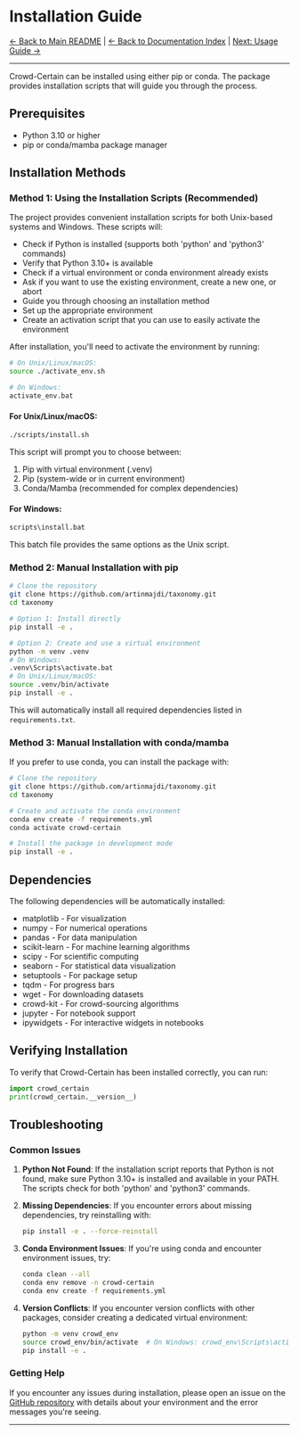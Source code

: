 # Installation Guide

[← Back to Main README](../README.md) | [← Back to Documentation Index](index.md) | [Next: Usage Guide →](USAGE.md)

---

Crowd-Certain can be installed using either pip or conda. The package provides installation scripts that will guide you through the process.

## Prerequisites

- Python 3.10 or higher
- pip or conda/mamba package manager

## Installation Methods

### Method 1: Using the Installation Scripts (Recommended)

The project provides convenient installation scripts for both Unix-based systems and Windows. These scripts will:

- Check if Python is installed (supports both 'python' and 'python3' commands)
- Verify that Python 3.10+ is available
- Check if a virtual environment or conda environment already exists
- Ask if you want to use the existing environment, create a new one, or abort
- Guide you through choosing an installation method
- Set up the appropriate environment
- Create an activation script that you can use to easily activate the environment

After installation, you'll need to activate the environment by running:

```bash
# On Unix/Linux/macOS:
source ./activate_env.sh

# On Windows:
activate_env.bat
```

#### For Unix/Linux/macOS:

```bash
./scripts/install.sh
```

This script will prompt you to choose between:
1. Pip with virtual environment (.venv)
2. Pip (system-wide or in current environment)
3. Conda/Mamba (recommended for complex dependencies)

#### For Windows:

```bash
scripts\install.bat
```

This batch file provides the same options as the Unix script.

### Method 2: Manual Installation with pip

```bash
# Clone the repository
git clone https://github.com/artinmajdi/taxonomy.git
cd taxonomy

# Option 1: Install directly
pip install -e .

# Option 2: Create and use a virtual environment
python -m venv .venv
# On Windows:
.venv\Scripts\activate.bat
# On Unix/Linux/macOS:
source .venv/bin/activate
pip install -e .
```

This will automatically install all required dependencies listed in `requirements.txt`.

### Method 3: Manual Installation with conda/mamba

If you prefer to use conda, you can install the package with:

```bash
# Clone the repository
git clone https://github.com/artinmajdi/taxonomy.git
cd taxonomy

# Create and activate the conda environment
conda env create -f requirements.yml
conda activate crowd-certain

# Install the package in development mode
pip install -e .
```

## Dependencies

The following dependencies will be automatically installed:

- matplotlib - For visualization
- numpy - For numerical operations
- pandas - For data manipulation
- scikit-learn - For machine learning algorithms
- scipy - For scientific computing
- seaborn - For statistical data visualization
- setuptools - For package setup
- tqdm - For progress bars
- wget - For downloading datasets
- crowd-kit - For crowd-sourcing algorithms
- jupyter - For notebook support
- ipywidgets - For interactive widgets in notebooks

## Verifying Installation

To verify that Crowd-Certain has been installed correctly, you can run:

```python
import crowd_certain
print(crowd_certain.__version__)
```

## Troubleshooting

### Common Issues

1. **Python Not Found**: If the installation script reports that Python is not found, make sure Python 3.10+ is installed and available in your PATH. The scripts check for both 'python' and 'python3' commands.

2. **Missing Dependencies**: If you encounter errors about missing dependencies, try reinstalling with:
   ```bash
   pip install -e . --force-reinstall
   ```

3. **Conda Environment Issues**: If you're using conda and encounter environment issues, try:
   ```bash
   conda clean --all
   conda env remove -n crowd-certain
   conda env create -f requirements.yml
   ```

4. **Version Conflicts**: If you encounter version conflicts with other packages, consider creating a dedicated virtual environment:
   ```bash
   python -m venv crowd_env
   source crowd_env/bin/activate  # On Windows: crowd_env\Scripts\activate
   pip install -e .
   ```

### Getting Help

If you encounter any issues during installation, please open an issue on the [GitHub repository](https://github.com/artinmajdi/taxonomy/issues) with details about your environment and the error messages you're seeing.

---
